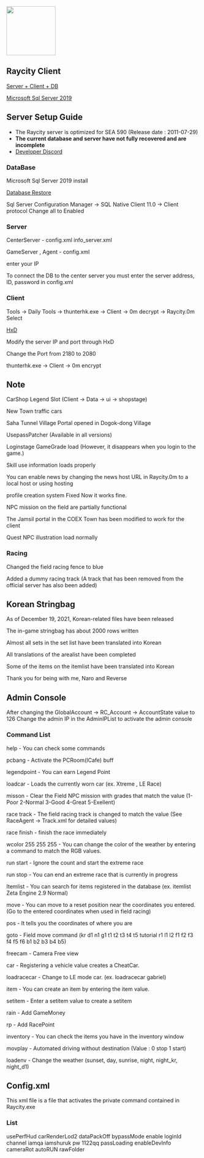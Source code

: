  <img src="https://cdn.discordapp.com/attachments/1007603247491579904/1033734437160091679/rc.png"  width="128" height="auto">

## Raycity Client
[Server + Client + DB](https://drive.google.com/file/d/1FqvwlxtqDCkRy7KGYMwytcfSkeZxE_gc/view?usp=share_link)

[Microsoft Sql Server 2019](https://www.microsoft.com/ko-kr/sql-server/sql-server-downloads)

## Server Setup Guide
- The Raycity server is optimized for SEA 590 (Release date : 2011-07-29)
- **The current database and server have not fully recovered and are incomplete**
- [Developer Discord](https://discord.gg/DRBYQnpS5S) <!-- Discord Channel with pink princess and sick people  If you check this out. Run away from this game -->
### DataBase
Microsoft Sql Server 2019 install

[Database Restore](https://learn.microsoft.com/en-us/sql/relational-databases/backup-restore/restore-a-database-backup-using-ssms?view=sql-server-ver16)

Sql Server Configuration Manager ->  SQL Native Client 11.0 -> Client protocol Change all to Enabled

### Server
CenterServer - config.xml info_server.xml

GameServer , Agent - config.xml

enter your IP

To connect the DB to the center server you must enter the server address, ID, password in config.xml

### Client
Tools -> Daily Tools -> thunterhk.exe -> Client -> 0m decrypt -> Raycity.0m Select

[HxD](https://mh-nexus.de/en/downloads.php?product=HxD20)

Modify the server IP and port through HxD

Change the Port from 2180 to 2080

thunterhk.exe -> Client -> 0m encrypt

## Note
CarShop Legend Slot (Client -> Data -> ui -> shopstage)

New Town traffic cars

Saha Tunnel Village Portal opened in Dogok-dong Village

UsepassPatcher (Available in all versions)

Loginstage GameGrade load (However, it disappears when you login to the game.) 

Skill use information loads properly

You can enable news by changing the news host URL in Raycity.0m to a local host or using hosting

profile creation system Fixed Now it works fine. 

NPC mission on the field are partially functional

The Jamsil portal in the COEX Town has been modified to work for the client

Quest NPC illustration load normally

### Racing
Changed the field racing fence to blue

Added a dummy racing track (A track that has been removed from the official server has also been added)

## Korean Stringbag

As of December 19, 2021, Korean-related files have been released

The in-game stringbag has about 2000 rows written

Almost all sets in the set list have been translated into Korean

All translations of the arealist have been completed

Some of the items on the itemlist have been translated into Korean

Thank you for being with me, Naro and Reverse

## Admin Console
After changing the GlobalAccount -> RC_Account -> AccountState value to 126 Change the admin IP in the AdminIPList to activate the admin console

### Command List
help - You can check some commands

pcbang - Activate the PCRoom(ICafe) buff

legendpoint - You can earn Legend Point 

loadcar - Loads the currently worn car (ex. Xtreme , LE Race)

misson - Clear the Field NPC mission with grades that match the value (1-Poor 2-Normal 3-Good 4-Great 5-Exellent)

race track - The field racing track is changed to match the value (See RaceAgent -> Track.xml for detailed values)

race finish - finish the race immediately

wcolor 255 255 255 - You can change the color of the weather by entering a command to match the RGB values.

run start - Ignore the count and start the extreme race

run stop - You can end an extreme race that is currently in progress

Itemlist - You can search for items registered in the database (ex. itemlist Zeta Engine 2.9 Normal)

move - You can move to a reset position near the coordinates you entered. (Go to the entered coordinates when used in field racing)

pos - It tells you the coordinates of where you are

goto - Field move command (kr d1 n1 g1 t1 t2 t3 t4 t5 tutorial r1 l1 l2 f1 f2 f3 f4 f5 f6 b1 b2 b3 b4 b5)

freecam - Camera Free view

car - Registering a vehicle value creates a CheatCar.

loadracecar - Change to LE mode car. (ex. loadracecar gabriel)

item - You can create an item by entering the item value.

setitem - Enter a setitem value to create a setitem

rain - Add GameMoney

rp - Add RacePoint

inventory - You can check the items you have in the inventory window

movplay - Automated driving without destination (Value : 0 stop 1 start)

loadenv - Change the weather (sunset, day, sunrise, night, night_kr, night_d1)

## Config.xml
This xml file is a file that activates the private command contained in Raycity.exe

### List
usePerfHud
carRenderLod2
dataPackOff
bypassMode enable loginId channel
iamqa
iamshuruk pw 1122qq
passLoading
enableDevInfo
cameraRot
autoRUN
rawFolder
 
